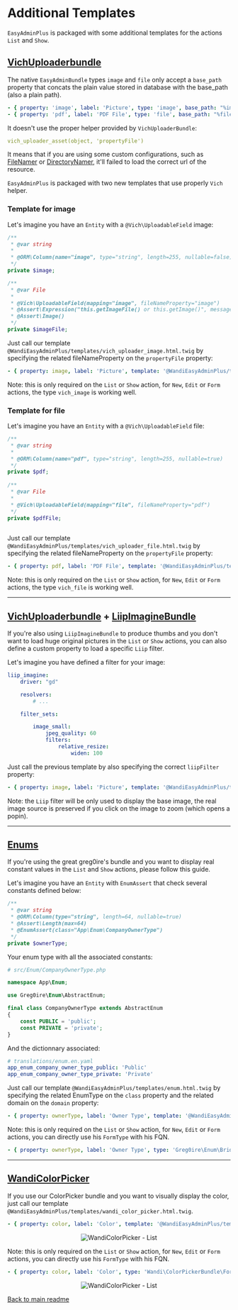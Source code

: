 # Additional Templates

`EasyAdminPlus` is packaged with some additional templates for the actions `List` and `Show`.

## [VichUploaderbundle](https://github.com/dustin10/VichUploaderBundle)

The native `EasyAdminBundle` types `image` and `file` only accept a `base_path` property that concats the plain value stored in database with the base_path (also a plain path).

```yaml
- { property: 'image', label: 'Picture', type: 'image', base_path: "%image_path%" }
- { property: 'pdf', label: 'PDF File', type: 'file', base_path: "%file_path%" }
```

It doesn't use the proper helper provided by `VichUploaderBundle`:

```yaml
vich_uploader_asset(object, 'propertyFile')
```
  
It means that if you are using some custom configurations, such as [FileNamer](https://github.com/dustin10/VichUploaderBundle/blob/master/Resources/doc/file_namer/howto/create_a_custom_file_namer.md) or [DirectoryNamer](https://github.com/dustin10/VichUploaderBundle/blob/master/Resources/doc/directory_namer/howto/create_a_custom_directory_namer.md), it'll failed to load the correct url of the resource.

`EasyAdminPlus` is packaged with two new templates that use properly `Vich` helper.

### Template for image

Let's imagine you have an `Entity` with a `@Vich\UploadableField` image:
```php
/**
 * @var string
 *
 * @ORM\Column(name="image", type="string", length=255, nullable=false)
 */
private $image;

/**
 * @var File
 *
 * @Vich\UploadableField(mapping="image", fileNameProperty="image")
 * @Assert\Expression("this.getImageFile() or this.getImage()", message="You must upload a picture.")
 * @Assert\Image()
 */
private $imageFile;
```

Just call our template `@WandiEasyAdminPlus/templates/vich_uploader_image.html.twig` by specifying the related fileNameProperty on the `propertyFile` property:

```yaml
- { property: image, label: 'Picture', template: '@WandiEasyAdminPlus/templates/vich_uploader_image.html.twig', propertyFile: 'logoFile' }
```

Note: this is only required on the `List` or `Show` action, for `New`, `Edit` or `Form` actions, the type `vich_image` is working well.

### Template for file

Let's imagine you have an `Entity` with a `@Vich\UploadableField` file:
```php
/**
 * @var string
 *
 * @ORM\Column(name="pdf", type="string", length=255, nullable=true)
 */
private $pdf;
    
/**
 * @var File
 *
 * @Vich\UploadableField(mapping="file", fileNameProperty="pdf")
 */
private $pdfFile;
    
```

Just call our template `@WandiEasyAdminPlus/templates/vich_uploader_file.html.twig` by specifying the related fileNameProperty on the `propertyFile` property:

```yaml
- { property: pdf, label: 'PDF File', template: '@WandiEasyAdminPlus/templates/vich_uploader_file.html.twig', propertyFile: 'pdfFile' }
```

Note: this is only required on the `List` or `Show` action, for `New`, `Edit` or `Form` actions, the type `vich_file` is working well.

-------

## [VichUploaderbundle](https://github.com/dustin10/VichUploaderBundle) + [LiipImagineBundle](https://github.com/liip/LiipImagineBundle)

If you're also using `LiipImagineBundle` to produce thumbs and you don't want to load huge original pictures in the `List` or `Show` actions, you can also define a custom property to load a specific `Liip` filter.

Let's imagine you have defined a filter for your image:

```yaml
liip_imagine:
    driver: "gd"

    resolvers:
        # ...

    filter_sets:

        image_small:
            jpeg_quality: 60
            filters:
                relative_resize:
                    widen: 100
```

Just call the previous template by also specifying the correct `liipFilter` property:

```yaml
- { property: image, label: 'Picture', template: '@WandiEasyAdminPlus/templates/vich_uploader_image.html.twig', propertyFile: 'logoFile', liipFilter: 'image_small' }
```

Note: the `Liip` filter will be only used to display the base image, the real image source is preserved if you click on the image to zoom (which opens a popin).

-------

## [Enums](https://github.com/greg0ire/enum)

If you're using the great greg0ire's bundle and you want to display real constant values in the `List` and `Show` actions, please follow this guide.

Let's imagine you have an `Entity` with `EnumAssert` that check several constants defined below:

```php
/**
 * @var string
 * @ORM\Column(type="string", length=64, nullable=true)
 * @Assert\Length(max=64)
 * @EnumAssert(class="App\Enum\CompanyOwnerType")
 */
private $ownerType;
```

Your enum type with all the associated constants:

```php
# src/Enum/CompanyOwnerType.php

namespace App\Enum;

use Greg0ire\Enum\AbstractEnum;

final class CompanyOwnerType extends AbstractEnum
{
    const PUBLIC = 'public';
    const PRIVATE = 'private';
}
```

And the dictionnary associated:

```yaml
# translations/enum.en.yaml
app_enum_company_owner_type_public: 'Public'
app_enum_company_owner_type_private: 'Private'
```

Just call our template `@WandiEasyAdminPlus/templates/enum.html.twig` by specifying the related EnumType on the `class` property and the related domain on the `domain` property:

```yaml
- { property: ownerType, label: 'Owner Type', template: '@WandiEasyAdminPlus/templates/enum.html.twig', class: 'App\Enum\CompanyOwnerType', domain: 'enum' }
```

Note: this is only required on the `List` or `Show` action, for `New`, `Edit` or `Form` actions, you can directly use his `FormType` with his FQN.

```yaml
- { property: ownerType, label: 'Owner Type', type: 'Greg0ire\Enum\Bridge\Symfony\Form\Type\EnumType', type_options: { class: 'App\Enum\CompanyOwnerType', prefix_label_with_class: true, translation_domain: 'enum' } }
```

-------

## [WandiColorPicker](https://github.com/WandiParis/ColorPickerBundle)

If you use our ColorPicker bundle and you want to visually display the color, just call our template `@WandiEasyAdminPlus/templates/wandi_color_picker.html.twig`.

```yaml
- { property: color, label: 'Color', template: '@WandiEasyAdminPlus/templates/wandi_color_picker.html.twig' }
```

<p align="center">
    <img src="doc/images/wandi-color-picker-list" align="middle" alt="WandiColorPicker - List" />
</p>

Note: this is only required on the `List` or `Show` action, for `New`, `Edit` or `Form` actions, you can directly use his `FormType` with his FQN.

```yaml
- { property: color, label: 'Color', type: 'Wandi\ColorPickerBundle\Form\Type\ColorPickerType' }
```

<p align="center">
    <img src="doc/images/wandi-color-picker-form" align="middle" alt="WandiColorPicker - List" />
</p>

[Back to main readme](../README.md)